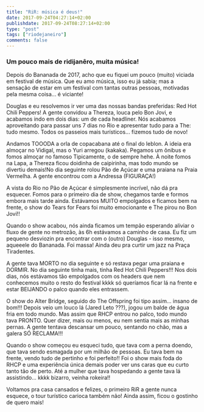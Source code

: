 ```yaml
---
title: "RiR: música é deus!"
date: 2017-09-24T04:27:14+02:00
publishdate: 2017-09-24T08:27:14+02:00
type: "post"
tags: ["riodejaneiro"]
comments: false
---
```

### Um pouco mais de ridijanêro, muita música!

Depois do Bananada de 2017, acho que eu fiquei um pouco (muito) viciada em festival de música. Que eu amo música, isso eu já sabia; mas a sensação de estar em um festival com tantas outras pessoas, motivadas pela mesma coisa... é viciante!

Douglas e eu resolvemos ir ver uma das nossas bandas preferidas: Red Hot Chili Peppers! A gente convidou a Thereza, louca pelo Bon Jovi, e acabamos indo em dois dias: um de cada headliner. Nós acabamos aproveitando para passar uns 7 dias no Rio e apresentar tudo para a The: tudo mesmo. Todos os passeios mais turísticos... fizemos tudo de novo!

Andamos TOOODA a orla de copacabana até o final do leblon. A ideia era almoçar no Vidigal, mas o Yuri arregou (kakaka). Pegamos um ônibus e fomos almoçar no famoso Tipicamente, o de sempre hehe. À noite fomos na Lapa, a Thereza ficou doidinha de caipirinha, mas todo mundo se divertiu demais!No dia seguinte rolou Pão de Açúcar e uma praiana na Praia Vermelha. A gente encontrou com a Andressa (FIGURAÇA!)

A vista do Rio no Pão de Açúcar é simplesmente incrível, não dá pra esquecer. Fomos para o primeiro dia de show, chegamos tarde e formos embora mais tarde ainda. Estávamos MUITO empolgados e ficamos bem na frente, o show do Tears for Fears foi muito emocionante e The pirou no Bon Jovi!! 

Quando o show acabou, nós ainda ficamos um tempão esperando aliviar o fluxo de gente no metrozão, às 6h estávamos a caminho de casa. Eu fiz um pequeno desviozin pra encontrar com o (outro) Douglas - isso mesmo, aqueeele do Bananada. Foi massa! Ainda deu pra curtir um jazz na Praça Tiradentes. 

A gente tava MORTO no dia seguinte e só restava pegar uma praiana e DORMIR. No dia seguinte tinha mais, tinha Red Hot Chili Peppers!!! Nos dois dias, nós estávamos tão empolgados com os headers que nem conhecemos muito o resto do festival kkkk só queríamos ficar lá na frente e estar BEIJANDO o palco quando eles entrassem. 

O show do Alter Bridge, seguido do The Offspring foi tipo assim... insano de bom!!! Depois veio um louco lá (Jared Leto ???), jogou um balde de água fria em todo mundo. Mas assim que RHCP entrou no palco, todo mundo tava PRONTO. Quer dizer, mais ou menos, eu nem sentia mais as minhas pernas. A gente tentava descansar um pouco, sentando no chão, mas a galera SÓ RECLAMA!!!

Quando o show começou eu esqueci tudo, que tava com a perna doendo, que tava sendo esmagada por um milhão de pessoas. Eu tava bem na frente, vendo tudo de pertinho e foi perfeito!! Foi o show mais foda do RHCP e uma experiência única demais poder ver uns caras que eu curto tanto tão de perto. Até a mulher que tava hospedando a gente tava lá assistindo... kkkk bizarro, veinha rokeira!!

Voltamos pra casa cansados e felizes, o primeiro RiR a gente nunca esquece, o tour turístico carioca também não! Ainda assim, ficou o gostinho de quero mais!